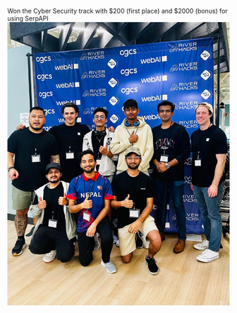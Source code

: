 Won the Cyber Security track with $200 (first place) and $2000 (bonus) for using SerpAPI 
![Winning Photo](Win.jpg)
